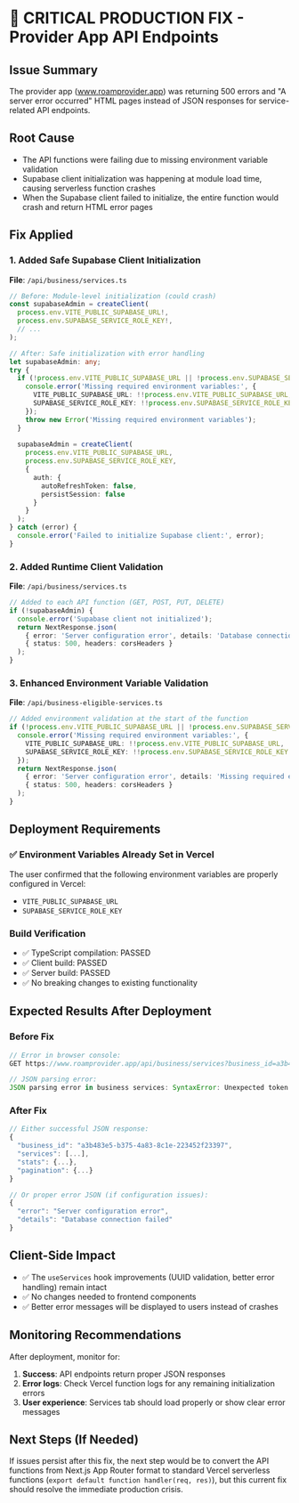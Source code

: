 # 🚨 CRITICAL PRODUCTION FIX - Provider App API Endpoints

## Issue Summary
The provider app (www.roamprovider.app) was returning 500 errors and "A server error occurred" HTML pages instead of JSON responses for service-related API endpoints.

## Root Cause
- The API functions were failing due to missing environment variable validation
- Supabase client initialization was happening at module load time, causing serverless function crashes
- When the Supabase client failed to initialize, the entire function would crash and return HTML error pages

## Fix Applied

### 1. Added Safe Supabase Client Initialization
**File**: `/api/business/services.ts`
```typescript
// Before: Module-level initialization (could crash)
const supabaseAdmin = createClient(
  process.env.VITE_PUBLIC_SUPABASE_URL!,
  process.env.SUPABASE_SERVICE_ROLE_KEY!,
  // ...
);

// After: Safe initialization with error handling
let supabaseAdmin: any;
try {
  if (!process.env.VITE_PUBLIC_SUPABASE_URL || !process.env.SUPABASE_SERVICE_ROLE_KEY) {
    console.error('Missing required environment variables:', {
      VITE_PUBLIC_SUPABASE_URL: !!process.env.VITE_PUBLIC_SUPABASE_URL,
      SUPABASE_SERVICE_ROLE_KEY: !!process.env.SUPABASE_SERVICE_ROLE_KEY
    });
    throw new Error('Missing required environment variables');
  }
  
  supabaseAdmin = createClient(
    process.env.VITE_PUBLIC_SUPABASE_URL,
    process.env.SUPABASE_SERVICE_ROLE_KEY,
    {
      auth: {
        autoRefreshToken: false,
        persistSession: false
      }
    }
  );
} catch (error) {
  console.error('Failed to initialize Supabase client:', error);
}
```

### 2. Added Runtime Client Validation
**File**: `/api/business/services.ts`
```typescript
// Added to each API function (GET, POST, PUT, DELETE)
if (!supabaseAdmin) {
  console.error('Supabase client not initialized');
  return NextResponse.json(
    { error: 'Server configuration error', details: 'Database connection failed' },
    { status: 500, headers: corsHeaders }
  );
}
```

### 3. Enhanced Environment Variable Validation
**File**: `/api/business-eligible-services.ts`
```typescript
// Added environment validation at the start of the function
if (!process.env.VITE_PUBLIC_SUPABASE_URL || !process.env.SUPABASE_SERVICE_ROLE_KEY) {
  console.error('Missing required environment variables:', {
    VITE_PUBLIC_SUPABASE_URL: !!process.env.VITE_PUBLIC_SUPABASE_URL,
    SUPABASE_SERVICE_ROLE_KEY: !!process.env.SUPABASE_SERVICE_ROLE_KEY
  });
  return NextResponse.json(
    { error: 'Server configuration error', details: 'Missing required environment variables' },
    { status: 500, headers: corsHeaders }
  );
}
```

## Deployment Requirements

### ✅ Environment Variables Already Set in Vercel
The user confirmed that the following environment variables are properly configured in Vercel:
- `VITE_PUBLIC_SUPABASE_URL`
- `SUPABASE_SERVICE_ROLE_KEY`

### Build Verification
- ✅ TypeScript compilation: PASSED
- ✅ Client build: PASSED  
- ✅ Server build: PASSED
- ✅ No breaking changes to existing functionality

## Expected Results After Deployment

### Before Fix
```javascript
// Error in browser console:
GET https://www.roamprovider.app/api/business/services?business_id=a3b483e5-b375-4a83-8c1e-223452f23397&page=1&limit=50 500 (Internal Server Error)

// JSON parsing error:
JSON parsing error in business services: SyntaxError: Unexpected token 'A', "A server e"... is not valid JSON
```

### After Fix
```javascript
// Either successful JSON response:
{
  "business_id": "a3b483e5-b375-4a83-8c1e-223452f23397",
  "services": [...],
  "stats": {...},
  "pagination": {...}
}

// Or proper error JSON (if configuration issues):
{
  "error": "Server configuration error",
  "details": "Database connection failed"
}
```

## Client-Side Impact
- ✅ The `useServices` hook improvements (UUID validation, better error handling) remain intact
- ✅ No changes needed to frontend components
- ✅ Better error messages will be displayed to users instead of crashes

## Monitoring Recommendations

After deployment, monitor for:
1. **Success**: API endpoints return proper JSON responses
2. **Error logs**: Check Vercel function logs for any remaining initialization errors
3. **User experience**: Services tab should load properly or show clear error messages

## Next Steps (If Needed)
If issues persist after this fix, the next step would be to convert the API functions from Next.js App Router format to standard Vercel serverless functions (`export default function handler(req, res)`), but this current fix should resolve the immediate production crisis.